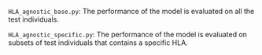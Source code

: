 

```HLA_agnostic_base.py```: The performance of the model is evaluated on all the test individuals.

```HLA_agnostic_specific.py```: The performance of the model is evaluated on subsets of test individuals that contains a specific HLA.
